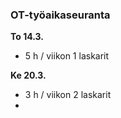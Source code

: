 ### OT-työaikaseuranta

**To 14.3.**
 - 5 h / viikon 1 laskarit

**Ke 20.3.**
 - 3 h / viikon 2 laskarit
 - 
